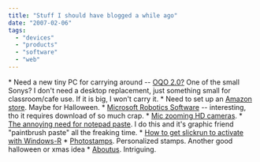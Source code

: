 ```yaml
---
title: "Stuff I should have blogged a while ago"
date: "2007-02-06"
tags: 
  - "devices"
  - "products"
  - "software"
  - "web"
---
```


\* Need a new tiny PC for carrying around -- [OQO 2.0?](http://crunchgear.com/2007/01/08/oqo-02-its-alive/ ) One of the small Sonys? I don't need a desktop replacement, just something small for classroom/cafe use. If it is big, I won't carry it. \* Need to set up an [Amazon store](http://www.webmink.net/2007/01/mazing.htm). Maybe for Halloween. \* [Microsoft Robotics Software](http://www.betanews.com/article/Microsoft_Robotics_Software_Out_of_Beta/1166030288) -- interesting, tho it requires download of so much crap. \* [Mic zooming HD cameras](http://crunchgear.com/2006/12/07/panasonic-adds-two-noise-zooming-camcorders-to-high-def-party/). \* [The annoying need for notepad paste](http://www.proudlyserving.com/archives/2006/11/the_annoying_ne.html). I do this and it's graphic friend "paintbrush paste" all the freaking time. \* [How to get slickrun to activate with Windows-R](http://feeds.feedburner.com/~r/ScottHanselman/~3/55209893/HowToGetSlickRunToActivateWithWindowsR.aspx) \* [Photostamps](http://www.kk.org/cooltools/archives/001498.php). Personalized stamps. Another good halloween or xmas idea \* [Aboutus](http://feeds.feedburner.com/~r/Techcrunch/~3/49342056/). Intriguing.
